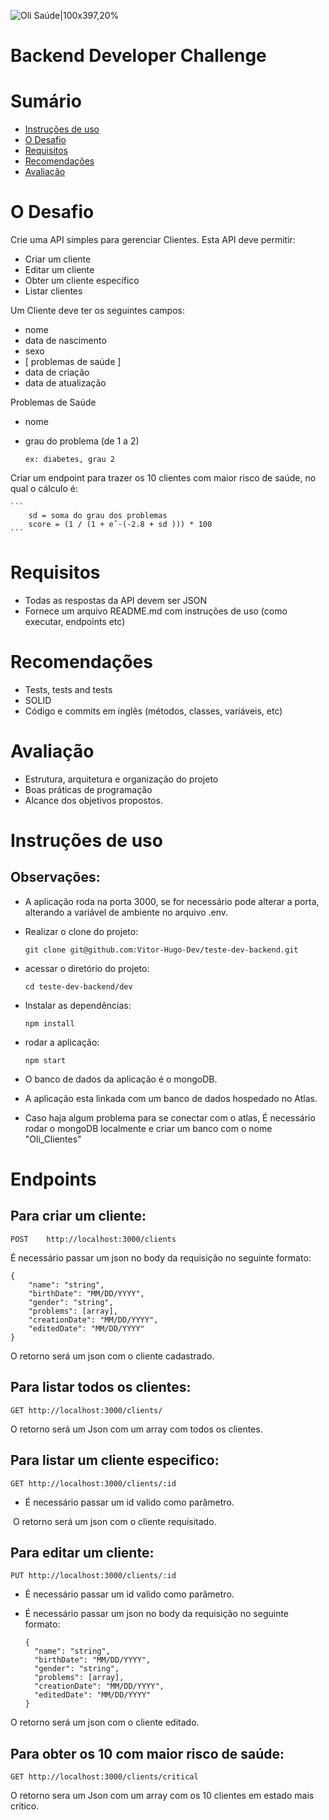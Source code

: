 ![Oli Saúde|100x397,20%](https://hs-7708371.f.hubspotfree.net/hub/7708371/hubfs/logo-olisaude.png?upscale=true&width=288&upscale=true&name=logo-olisaude.png)

# Backend Developer Challenge

# Sumário

- [Instruções de uso](#instruções-de-uso)
- [O Desafio](#O-Desafio)
- [Requisitos](#Requisitos)
- [Recomendações](#Recomendações)
- [Avaliação](#Avaliação)

# O Desafio

Crie uma API simples para gerenciar Clientes. Esta API deve permitir:
- Criar um cliente
- Editar um cliente
- Obter um cliente específico
- Listar clientes

Um Cliente deve ter os seguintes campos:
- nome
- data de nascimento
- sexo 
- [ problemas de saúde ]
- data de criação
- data de atualização

Problemas de Saúde
- nome
- grau do problema (de 1 a 2)
  
    ```
    ex: diabetes, grau 2
    ```

Criar um endpoint para trazer os 10 clientes com maior risco de saúde, no qual o cálculo é:
    
    ```
        sd = soma do grau dos problemas
        score = (1 / (1 + eˆ-(-2.8 + sd ))) * 100
    ```

# Requisitos
- Todas as respostas da API devem ser JSON
- Fornece um arquivo README.md com instruções de uso (como executar, endpoints etc)

# Recomendações
- Tests, tests and tests
- SOLID
- Código e commits em inglês (métodos, classes, variáveis, etc)

# Avaliação
- Estrutura, arquitetura e organização do projeto
- Boas práticas de programação
- Alcance dos objetivos propostos.

# Instruções de uso

## Observações:

- A aplicação roda na porta 3000, se for necessário pode alterar a porta, alterando a variável de ambiente no arquivo .env.

- Realizar o clone do projeto: 

  ```
  git clone git@github.com:Vitor-Hugo-Dev/teste-dev-backend.git
  ```

- acessar o diretório do projeto:

  ```
  cd teste-dev-backend/dev
  ```

- Instalar as dependências:

  ```
  npm install
  ```

- rodar a aplicação:

  ```
  npm start
  ```

- O banco de dados da aplicação é o mongoDB.

- A aplicação esta linkada com um banco de dados hospedado no Atlas.

- Caso haja algum problema para se conectar com o atlas,  É necessário rodar o mongoDB localmente e criar um banco com o nome "Oli_Clientes"

# Endpoints

## Para criar um cliente: 

```
POST	http://localhost:3000/clients
```

É necessário passar um json no body da requisição no seguinte formato:

```
{
	"name": "string",
	"birthDate": "MM/DD/YYYY",
	"gender": "string",
	"problems": [array],
	"creationDate": "MM/DD/YYYY",
	"editedDate": "MM/DD/YYYY"
}
```

O retorno será um json com o cliente cadastrado.

## Para listar todos os clientes:

```
GET	http://localhost:3000/clients/
```

O retorno será um Json com um array com todos os clientes.



## Para listar um cliente especifico:

```
GET	http://localhost:3000/clients/:id
```

- É necessário passar um id valido como parâmetro.

​	O retorno será um json com o cliente requisitado.

##  Para editar um cliente:

```
PUT	http://localhost:3000/clients/:id
```

- É necessário passar um id valido como parâmetro.

- É necessário passar um json no body da requisição no seguinte formato:

  ```
  {
  	"name": "string",
  	"birthDate": "MM/DD/YYYY",
  	"gender": "string",
  	"problems": [array],
  	"creationDate": "MM/DD/YYYY",
  	"editedDate": "MM/DD/YYYY"
  }
  ```

O retorno será um json com o cliente editado.

## Para obter os 10 com maior risco de saúde:

```
GET	http://localhost:3000/clients/critical
```

O retorno sera um Json com um array com os 10 clientes em estado mais crítico.
